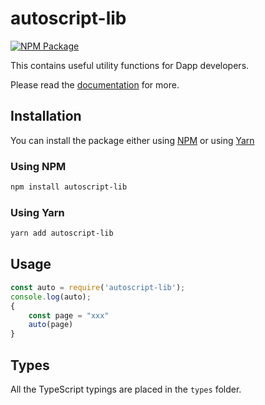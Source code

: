 # autoscript-lib

[![NPM Package][npm-image]][npm-url]

This contains useful utility functions for Dapp developers.

Please read the [documentation][docs] for more.

## Installation

You can install the package either using [NPM](https://www.npmjs.com/package/autoscript-lib) or using [Yarn](https://yarnpkg.com/package/autoscript-lib)

### Using NPM

```bash
npm install autoscript-lib
```

### Using Yarn

```bash
yarn add autoscript-lib
```

## Usage

```js
const auto = require('autoscript-lib');
console.log(auto);
{
    const page = "xxx"
    auto(page)
}
```

## Types

All the TypeScript typings are placed in the `types` folder.

[docs]: http://web3js.readthedocs.io/en/1.0/
[repo]: https://github.com/ethereum/web3.js
[npm-image]: https://img.shields.io/npm/v/web3-utils.svg
[npm-url]: https://npmjs.org/package/web3-utils